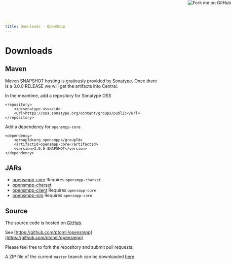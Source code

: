 ```yaml
---
title: Downloads - OpenSmpp
---
```


<a href="https://github.com/ptomli/opensmpp">
	<img style="position: absolute; top: 0; right: 0; border: 0;" src="https://s3.amazonaws.com/github/ribbons/forkme_right_red_aa0000.png" alt="Fork me on GitHub">
</a>

# Downloads

## Maven

Maven SNAPSHOT hosting is gratiously provided by [Sonatype](http://www.sonatype.com).
Once there is a 3.0.0 RELEASE we will get the artifacts into Central.

In the meantime, add a repository for Sonatype OSS

	<repository>
		<id>sonatype-oss</id>
		<url>https://oss.sonatype.org/content/groups/public</url>
	</repository>

Add a dependency for `opensmpp-core`

    <dependency>
    	<groupId>org.opensmpp</groupId>
    	<artifactId>opensmpp-core</artifactId>
    	<version>3.0.0-SNAPSHOT</version>
    </dependency>

## JARs

 *  [opensmpp-core](https://oss.sonatype.org/content/groups/public/org/opensmpp/opensmpp-core/3.0.0-SNAPSHOT/)
    Requires `opensmpp-charset`
 *  [opensmpp-charset](https://oss.sonatype.org/content/groups/public/org/opensmpp/opensmpp-charset/3.0.0-SNAPSHOT/)
 *  [opensmpp-client](https://oss.sonatype.org/content/groups/public/org/opensmpp/opensmpp-client/3.0.0-SNAPSHOT/)
    Requires `opensmpp-core`
 *  [opensmpp-sim](https://oss.sonatype.org/content/groups/public/org/opensmpp/opensmpp-sim/3.0.0-SNAPSHOT/)
    Requires `opensmpp-core`

## Source

The source code is hosted on [GitHub](https://github.com).

See [https://github.com/ptomli/opensmpp](https://github.com/ptomli/opensmpp)

Please feel free to fork the repository and submit pull requests.

A ZIP file of the current `master` branch can be downloaded
[here](https://github.com/ptomli/opensmpp/archive/master.zip).

